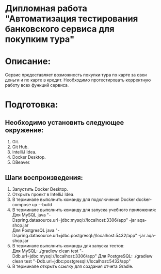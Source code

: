 # Дипломная работа "Автоматизация тестирования банковского сервиса для покупким тура"

# Описание:  
Сервис предоставляет возможность покупки тура по карте за свои деньги и по карте в кредит. Необходимо протестировать корректную работу всех функций сервиса.  

# Подготовка:

## Необходимо установить следующее окружение:  
1. Git.
2. Git Hub.
3. IntelliJ Idea.
4. Docker Desktop.
5. DBeaver.

## Шаги воспроизведения:  
1. Запустить Docker Desktop.
2. Открыть проект в IntelliJ Idea.
3. В терминале выполнить команду для подключения Docker docker-compose up --build
4. В терминале выполнить команду для запуска учебного приложения:  
   Для MySQL java "-Dspring.datasource.url=jdbc:mysql://localhost:3306/app" -jar aqa-shop.jar  
   Для PostgresQL java "-Dspring.datasource.url=jdbc:postgresql://localhost:5432/app" -jar aqa-shop.jar
5. В терминале выполнить команды для запуска тестов:  
   Для MySQL: ./gradlew clean test "-Ddb.url=jdbc:mysql://localhost:3306/app"
   Для PostgreSQL: ./gradlew clean test "-Ddb.url=jdbc:postgresql://localhost:5432/app"
6. В терминале открыть ссылку для создания отчета Gradle.

 
